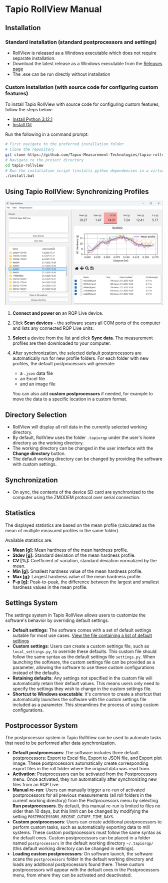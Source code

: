 # Tapio RollView Manual

## Installation

### Standard installation (standard postprocessors and settings)
- RollView is released as a Windows executable which does not require separate installation.
- Download the latest release as a Windows executable from the [Releases page](https://github.com/Tapio-Measurement-Technologies/tapio-rollview/releases)
- The .exe can be run directly without installation
 
### Custom installation (with source code for configuring custom features)
To install Tapio RollView with source code for configuring custom features, follow the steps below:

- [Install Python 3.12.1](https://www.python.org/downloads/release/python-3121/)
- [Install Git](https://git-scm.com/)

Run the following in a command prompt:
```bash
# First navigate to the preferred installation folder
# Clone the repository
git clone https://github.com/Tapio-Measurement-Technologies/tapio-rollview
# Navigate to the project directory
cd tapio-rollview
# Run the installation script (installs python dependencies in a virtualenv, creates local settings, launch script and shortcut)
./install.bat
```

## Using Tapio RollView: Synchronizing Profiles
![Tapio RollView](tapio-rollview-screenshot.png)

1. **Connect and power on** an RQP Live device.  
2. Click **Scan devices** – the software scans all COM ports of the computer and lists any connected RQP Live units.  
3. **Select** a device from the list and click **Sync data**. The measurement profiles are then downloaded to your computer.  
4. After synchronization, the selected default postprocessors are automatically run for new profile folders. For each folder with new profiles, the default postprocessors will generate:  
   - a `.json` data file  
   - an Excel file  
   - and an image file  

   You can also add **custom postprocessors** if needed, for example to move the data to a specific location in a custom format.









## Directory Selection
- RollView will display all roll data in the currently selected working directory.
- By default, RollView uses the folder `.tapiorqp` under the user's home directory as the working directory.
- The working directory can be changed in the user interface with the **Change directory** button.
- The default working directory can be changed by providing the software with custom settings.

## Synchronization
- On sync, the contents of the device SD card are synchronized to the computer using the ZMODEM protocol over serial connection.

## Statistics
The displayed statistics are based on the mean profile (calculated as the mean of multiple measured profiles in the same folder).

Available statistics are:
- **Mean [g]:** Mean hardness of the mean hardness profile.
- **Stdev [g]:** Standard deviation of the mean hardness profile.
- **CV [%]:** Coefficient of variation, standard deviation normalized by the mean.
- **Min [g]:** Smallest hardness value of the mean hardness profile.
- **Max [g]:** Largest hardness value of the mean hardness profile.
- **P-p [g]:** Peak-to-peak, the difference between the largest and smallest hardness values in the mean profile.


## Settings System
The settings system in Tapio RollView allows users to customize the software's behavior by overriding default settings.

- **Default settings**: The software comes with a set of default settings suitable for most use cases. [View the file containing a list of default settings](https://github.com/Tapio-Measurement-Technologies/tapio-rollview/blob/main/src/settings.py)
- **Custom settings**: Users can create a custom settings file, such as `local_settings.py`, to override these defaults. This custom file should follow the same syntax as the default settings file `settings.py`. When launching the software, the custom settings file can be provided as a parameter, allowing the software to use these custom configurations instead of the defaults.
- **Retaining defaults**: Any settings not specified in the custom file will automatically retain their default values. This means users only need to specify the settings they wish to change in the custom settings file.
- **Shortcut to Windows executable**: It's common to create a shortcut that automatically launches the software with the custom settings file included as a parameter. This streamlines the process of using custom configurations.

## Postprocessor System
The postprocessor system in Tapio RollView can be used to automate tasks that need to be performed after data synchronization.

- **Default postprocessors**: The software includes three default postprocessors: Export to Excel file, Export to JSON file, and Export plot image. These postprocessors automatically create corresponding export files in the roll folder where the original data was read from.
- **Activation**: Postprocessors can be activated from the Postprocessors menu. Once activated, they run automatically after synchronizing new files from an RQP Live.
- **Manual re-run**: Users can manually trigger a re-run of activated postprocessors for all previous measurements (all roll folders in the current working directory) from the Postprocessors menu by selecting **Run postprocessors**. By default, this manual re-run is limited to files no older than 10 days, but this limit can be changed by modifying the setting `POSTPROCESSORS_RECENT_CUTOFF_TIME_DAYS`.
- **Custom postprocessors**: Users can create additional postprocessors to perform custom tasks, such as automatically exporting data to mill systems. These custom postprocessors must follow the same syntax as the default ones. Custom postprocessors can be placed in a folder named `postprocessors` in the default working directory `~/.tapiorqp/` (this default working directory can be changed in settings).
- **Loading custom postprocessors**: On software launch, the software scans the `postprocessors` folder in the default working directory and loads any additional postprocessors found there. These custom postprocessors will appear with the default ones in the Postprocessors menu, from where they can be activated and deactivated.
